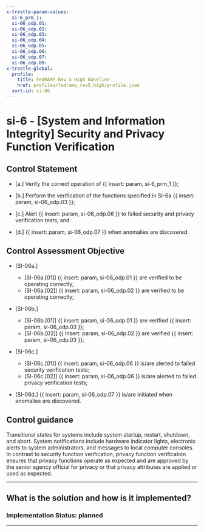 ```yaml
---
x-trestle-param-values:
  si-6_prm_1:
  si-06_odp.01:
  si-06_odp.02:
  si-06_odp.03:
  si-06_odp.04:
  si-06_odp.05:
  si-06_odp.06:
  si-06_odp.07:
  si-06_odp.08:
x-trestle-global:
  profile:
    title: FedRAMP Rev 5 High Baseline
    href: profiles/fedramp_rev5_high/profile.json
  sort-id: si-06
---
```


# si-6 - \[System and Information Integrity\] Security and Privacy Function Verification

## Control Statement

- \[a.\] Verify the correct operation of {{ insert: param, si-6_prm_1 }};

- \[b.\] Perform the verification of the functions specified in SI-6a {{ insert: param, si-06_odp.03 }};

- \[c.\] Alert {{ insert: param, si-06_odp.06 }} to failed security and privacy verification tests; and

- \[d.\] {{ insert: param, si-06_odp.07 }} when anomalies are discovered.

## Control Assessment Objective

- \[SI-06a.\]

  - \[SI-06a.[01]\] {{ insert: param, si-06_odp.01 }} are verified to be operating correctly;
  - \[SI-06a.[02]\] {{ insert: param, si-06_odp.02 }} are verified to be operating correctly;

- \[SI-06b.\]

  - \[SI-06b.[01]\] {{ insert: param, si-06_odp.01 }} are verified {{ insert: param, si-06_odp.03 }};
  - \[SI-06b.[02]\] {{ insert: param, si-06_odp.02 }} are verified {{ insert: param, si-06_odp.03 }};

- \[SI-06c.\]

  - \[SI-06c.[01]\] {{ insert: param, si-06_odp.06 }} is/are alerted to failed security verification tests;
  - \[SI-06c.[02]\] {{ insert: param, si-06_odp.06 }} is/are alerted to failed privacy verification tests;

- \[SI-06d.\] {{ insert: param, si-06_odp.07 }} is/are initiated when anomalies are discovered.

## Control guidance

Transitional states for systems include system startup, restart, shutdown, and abort. System notifications include hardware indicator lights, electronic alerts to system administrators, and messages to local computer consoles. In contrast to security function verification, privacy function verification ensures that privacy functions operate as expected and are approved by the senior agency official for privacy or that privacy attributes are applied or used as expected.

______________________________________________________________________

## What is the solution and how is it implemented?

<!-- For implementation status enter one of: implemented, partial, planned, alternative, not-applicable -->

<!-- Note that the list of rules under ### Rules: is read-only and changes will not be captured after assembly to JSON -->

<!-- Add control implementation description here for control: si-6 -->

### Implementation Status: planned

______________________________________________________________________
